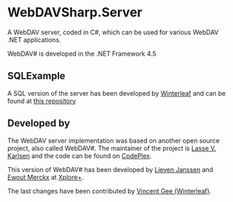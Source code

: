 WebDAVSharp.Server
==================

A WebDAV server, coded in C#, which can be used for various WebDAV .NET applications.

WebDAV# is developed in the .NET Framework 4.5

## SQLExample ##

A SQL version of the server has been developed by [Winterleaf][6] and can be found at [this repository][7]

## Developed by ##

The WebDAV server implementation was based on another open source project, also called WebDAV#.
The maintainer of the project is [Lasse V. Karlsen][1] and the code can be found on [CodePlex][2].

This version of WebDAV# has been developed by [Lieven Janssen][3] and [Ewout Merckx][4] at [Xplore+][5].

The last changes have been contributed by [Vincent Gee (Winterleaf)][6].


  [1]: http://www.vkarlsen.no/
  [2]: https://webdavsharp.codeplex.com/
  [3]: https://www.linkedin.com/in/lievenjanssen/
  [4]: https://www.linkedin.com/in/ewoutmerckx
  [5]: http://xploreplus.com/
  [6]: https://github.com/Winterleaf
  [7]: https://github.com/Winterleaf/Winterleaf-WebDavSharp.SQLExample
